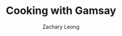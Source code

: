 ---
title: Cooking with Gamsay
description: Winner of the Penn UPGRADE Fall '24 Game Jam! A game by Kevin, Bryan, Zach, and Charlie, made in 24 hours.
pubDate: 2024-11-23 10:45
author: Zachary Leong
tags:
  - Unity
  - Blender
imgUrl: '../../assets/gamsayweb.png'
layout: ../../layouts/ExternalLink.astro
externalLink: 'https://organicbran.itch.io/cooking-with-rordon-gamsay'
---